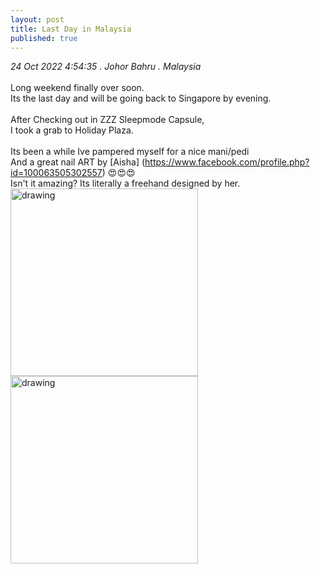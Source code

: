 ```yaml
---
layout: post
title: Last Day in Malaysia
published: true
---
```

_24 Oct 2022 4:54:35 .  Johor Bahru . Malaysia_
<br>
<br>
Long weekend finally over soon.
<br>
Its the last day and will be going back to Singapore by evening.
<br>
<br>
After Checking out in ZZZ Sleepmode Capsule,
<br>
I took a grab to Holiday Plaza.
<br>
<br>
Its been a while Ive pampered myself for a nice mani/pedi
<br>
And a great nail ART by [Aisha] (https://www.facebook.com/profile.php?id=100063505302557) 😍😍😍
<br>
Isn't it amazing? Its literally a freehand designed by her.
<br>
<img src="https://drive.google.com/uc?export=view&id=1u1X3ZWZjvNdqjqTo9GeCObXzH-uAvYAr" alt="drawing" width="300"/> <img src="https://drive.google.com/uc?export=view&id=1y6CGo3OjC5v7r_tIoUKmgBaSwQEBAICM" alt="drawing" width="300"/>
<br>



